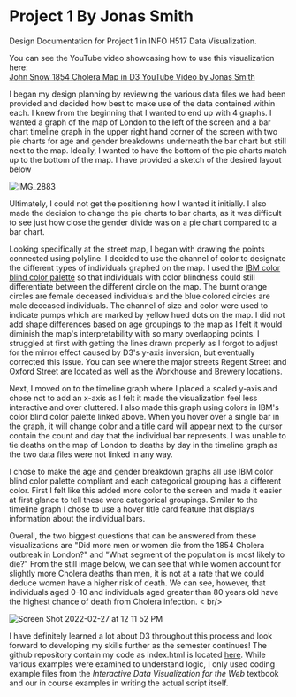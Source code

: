 # Project 1 By Jonas Smith 
Design Documentation for Project 1 in INFO H517 Data Visualization. <br />

You can see the YouTube video showcasing how to use this visualization here: <br />
[John Snow 1854 Cholera Map in D3 YouTube Video by Jonas Smith](https://youtu.be/zA9nTEFmsqs)

I began my design planning by reviewing the various data files we had been provided and decided how best to make use of the data contained within each. I knew from the beginning that I wanted to end up with 4 graphs. I wanted a graph of the map of London to the left of the screen and a bar chart timeline graph in the upper right hand corner of the screen with two pie charts for age and gender breakdowns underneath the bar chart but still next to the map. Ideally, I wanted to have the bottom of the pie charts match up to the bottom of the map. I have provided a sketch of the desired layout below <br />

![IMG_2883](https://user-images.githubusercontent.com/54475489/155890763-854c2070-8feb-4aa5-b10c-4453f172d86b.jpeg)

Ultimately, I could not get the positioning how I wanted it initially. I also made the decision to change the pie charts to bar charts, as it was difficult to see just how close the gender divide was on a pie chart compared to a bar chart. <br />

Looking specifically at the street map, I began with drawing the points connected using polyline. I decided to use the channel of color to designate the different types of individuals graphed on the map. I used the [IBM color blind color palette](https://davidmathlogic.com/colorblind/#%23648FFF-%23785EF0-%23DC267F-%23FE6100-%23FFB000) so that individuals with color blindness could still differentiate between the different circle on the map. The burnt orange circles are female deceased individuals and the blue colored circles are male deceased individuals. The channel of size and color were used to indicate pumps which are marked by yellow hued dots on the map. I did not add shape differences based on age groupings to the map as I felt it would diminish the map's interpretability with so many overlapping points. I struggled at first with getting the lines drawn properly as I forgot to adjust for the mirror effect caused by D3's y-axis inversion, but eventually corrected this issue. You can see where the major streets Regent Street and Oxford Street are located as well as the Workhouse and Brewery locations. <br />

Next, I moved on to the timeline graph where I placed a scaled y-axis and chose not to add an x-axis as I felt it made the visualization feel less interactive and over cluttered. I also made this graph using colors in IBM's color blind color palette linked above. When you hover over a single bar in the graph, it will change color and a title card will appear next to the cursor contain the count and day that the individual bar represents. I was unable to tie deaths on the map of London to deaths by day in the timeline graph as the two data files were not linked in any way. 

I chose to make the age and gender breakdown graphs all use IBM color blind color palette compliant and each categorical grouping has a different color. First I felt like this added more color to the screen and made it easier at first glance to tell these were categorical groupings. Similar to the timeline graph I chose to use a hover title card feature that displays information about the individual bars. 

Overall, the two biggest questions that can be answered from these visualizations are "Did more men or women die from the 1854 Cholera outbreak in London?" and "What segment of the population is most likely to die?" From the still image below, we can see that while women account for slightly more Cholera deaths than men, it is not at a rate that we could deduce women have a higher risk of death. We can see, however, that individuals aged 0-10 and individuals aged greater than 80 years old have the highest chance of death from Cholera infection. < br/>

![Screen Shot 2022-02-27 at 12 11 52 PM](https://user-images.githubusercontent.com/54475489/155892444-76e68a50-5124-4144-9f7b-390fde73c8b1.jpg)

I have definitely learned a lot about D3 throughout this process and look forward to developing my skills further as the semester continues! The github repository contain my code as index.html is located [here](https://github.com/jsmith873/Project1-Data-Visualization.git). While various examples were examined to understand logic, I only used coding example files from the *Interactive Data Visualization for the Web* textbook and our in course examples in writing the actual script itself. 
